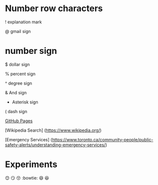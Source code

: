 # Number row characters

! explanation mark

@ gmail sign

# number sign

$ dollar sign

% percent sign

^ degree sign

& And sign

* Asterisk sign
  
( dash sign

[GitHub Pages](https://pages.github.com/)

[Wikipedia Search] (https://www.wikipedia.org/)

[Emergency Services] (https://www.toronto.ca/community-people/public-safety-alerts/understanding-emergency-services/)

# Experiments

:blush: :smirk: :kissing_closed_eyes: :bowtie: :smile: :laughing: 

